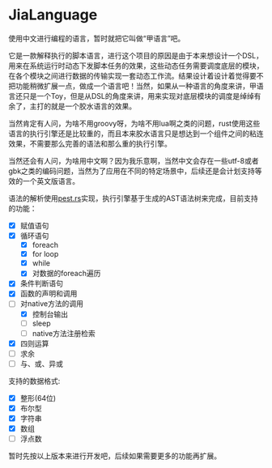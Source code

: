 # JiaLanguage
使用中文进行编程的语言，暂时就把它叫做“甲语言”吧。

它是一款解释执行的脚本语言，进行这个项目的原因是由于本来想设计一个DSL，用来在系统运行时动态下发脚本任务的效果，这些动态任务需要调度底层的模块，在各个模块之间进行数据的传输实现一套动态工作流。结果设计着设计着觉得要不把功能稍微扩展一点，做成一个语言吧！当然，如果从一种语言的角度来讲，甲语言还只是一个Toy，但是从DSL的角度来讲，用来实现对底层模块的调度是绰绰有余了，主打的就是一个胶水语言的效果。

当然肯定有人问，为啥不用groovy呀，为啥不用lua啊之类的问题，rust使用这些语言的执行引擎还是比较重的，而且本来胶水语言只是想达到一个组件之间的粘连效果，不需要那么完善的语法和那么重的执行引擎。

当然还会有人问，为啥用中文啊？因为我乐意啊，当然中文会存在一些utf-8或者gbk之类的编码问题，当然为了应用在不同的特定场景中，后续还是会计划支持等效的一个英文版语言。

语法的解析使用[pest.rs](https://github.com/pest-parser/pest)实现，执行引擎基于生成的AST语法树来完成，目前支持的功能：
 - [x] 赋值语句
 - [x] 循环语句
     - [x] foreach 
     - [x] for loop
     - [x] while
     - [x] 对数据的foreach遍历
 - [x] 条件判断语句
 - [x] 函数的声明和调用
 - [ ] 对native方法的调用
      - [x] 控制台输出
      - [ ] sleep
      - [ ] native方法注册检索
 - [x] 四则运算
 - [ ] 求余
 - [ ] 与、或、异或

支持的数据格式:
 - [x] 整形(64位)
 - [x] 布尔型
 - [x] 字符串
 - [x] 数组
 - [ ] 浮点数

暂时先按以上版本来进行开发吧，后续如果需要更多的功能再扩展。